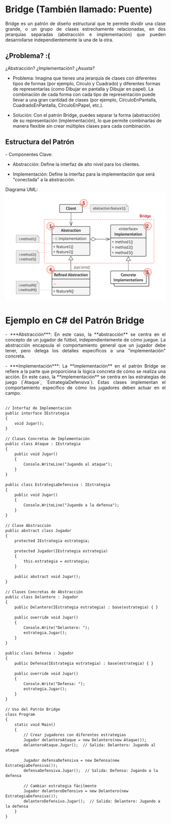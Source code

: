# Bridge (También llamado: Puente)

<p align="justify">
Bridge es un patrón de diseño estructural que te permite dividir una clase grande, o un grupo de clases estrechamente relacionadas, en dos jerarquías separadas (abstracción e implementación) que pueden desarrollarse independientemente la una de la otra.
</p>

## ¿Problema? :(
<p align="justify">
¿Abstracción? ¿Implementación? ¿Asusta?
</p>

<p align="justify">

-   Problema: Imagina que tienes una jerarquía de clases con diferentes tipos de formas (por ejemplo, Círculo y Cuadrado) y diferentes formas de representarlas (como Dibujar en pantalla y Dibujar en papel). La combinación de cada forma con cada tipo de representación puede llevar a una gran cantidad de clases (por ejemplo, CírculoEnPantalla, CuadradoEnPantalla, CírculoEnPapel, etc.).
    
-   Solución: Con el patrón Bridge, puedes separar la forma (abstracción) de su representación (implementación), lo que permite combinarlas de manera flexible sin crear múltiples clases para cada combinación.
</p>

## Estructura del Patrón

<p align="justify">
-   Componentes Clave:
    

-   Abstracción: Define la interfaz de alto nivel para los clientes.
    
-   Implementación: Define la interfaz para la implementación que será "conectada" a la abstracción.
    

Diagrama UML: 
![UML de la estructura](Imagenes/UML.PNG)
</p>

#  Ejemplo en C# del Patrón Bridge
<p align="justify">
-  ***Abstracción***: En este caso, la **abstracción** se centra en el concepto de un jugador de fútbol, independientemente de cómo juegue. La abstracción encapsula el comportamiento general que un jugador debe tener, pero delega los detalles específicos a una "implementación" concreta.
 </p>
 
 <p align="justify">
-  ***Implementación***: La **implementación** en el patrón Bridge se refiere a la parte que proporciona la lógica concreta de cómo se realiza una acción. En este caso, la **implementación** se centra en las estrategias de juego (`Ataque`, `EstrategiaDefensiva`). Estas clases implementan el comportamiento específico de cómo los jugadores deben actuar en el campo.
</p>

```using System;

// Interfaz de Implementación
public interface IEstrategia
{
    void Jugar();
}

// Clases Concretas de Implementación
public class Ataque : IEstrategia
{
    public void Jugar()
    {
        Console.WriteLine("Jugando al ataque");
    }
}

public class EstrategiaDefensiva : IEstrategia
{
    public void Jugar()
    {
        Console.WriteLine("Jugando a la defensa");
    }
}

// Clase Abstracción
public abstract class Jugador
{
    protected IEstrategia estrategia;

    protected Jugador(IEstrategia estrategia)
    {
        this.estrategia = estrategia;
    }

    public abstract void Jugar();
}

// Clases Concretas de Abstracción
public class Delantero : Jugador
{
    public Delantero(IEstrategia estrategia) : base(estrategia) { }

    public override void Jugar()
    {
        Console.Write("Delantero: ");
        estrategia.Jugar();
    }
}

public class Defensa : Jugador
{
    public Defensa(IEstrategia estrategia) : base(estrategia) { }

    public override void Jugar()
    {
        Console.Write("Defensa: ");
        estrategia.Jugar();
    }
}

// Uso del Patrón Bridge
class Program
{
    static void Main()
    {
        // Crear jugadores con diferentes estrategias
        Jugador delanteroAtaque = new Delantero(new Ataque());
        delanteroAtaque.Jugar();  // Salida: Delantero: Jugando al ataque

        Jugador defensaDefensiva = new Defensa(new EstrategiaDefensiva());
        defensaDefensiva.Jugar();  // Salida: Defensa: Jugando a la defensa

        // Cambiar estrategia fácilmente
        Jugador delanteroDefensivo = new Delantero(new EstrategiaDefensiva());
        delanteroDefensivo.Jugar();  // Salida: Delantero: Jugando a la defensa
    }
}
